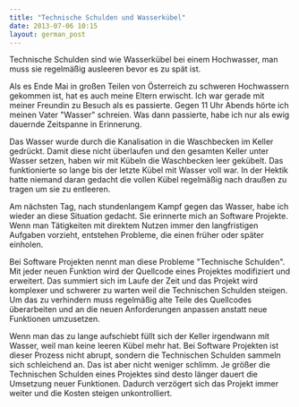```yaml
---
title: "Technische Schulden und Wasserkübel"
date: 2013-07-06 10:15
layout: german_post
---
```

Technische Schulden sind wie Wasserkübel bei einem Hochwasser, man muss sie regelmäßig ausleeren bevor es zu spät ist.

Als es Ende Mai in großen Teilen von Österreich zu schweren Hochwassern gekommen ist, hat es auch meine Eltern erwischt. Ich war gerade mit meiner Freundin zu Besuch als es passierte. Gegen 11 Uhr Abends hörte ich meinen Vater "Wasser" schreien. Was dann passierte, habe ich nur als ewig dauernde Zeitspanne in Erinnerung.

Das Wasser wurde durch die Kanalisation in die Waschbecken im Keller gedrückt. Damit diese nicht überlaufen und den gesamten Keller unter Wasser setzen, haben wir mit Kübeln die Waschbecken  leer gekübelt. Das funktionierte so lange bis der letzte Kübel mit Wasser voll war. In der Hektik hatte niemand daran gedacht die vollen Kübel regelmäßig nach draußen zu tragen um sie zu entleeren.

Am nächsten Tag, nach stundenlangem Kampf gegen das Wasser, habe ich wieder an diese Situation gedacht. Sie erinnerte mich an Software Projekte. Wenn man Tätigkeiten mit direktem Nutzen immer den langfristigen Aufgaben vorzieht, entstehen Probleme, die einen früher oder später einholen.

Bei Software Projekten nennt man diese Probleme "Technische Schulden". Mit jeder neuen Funktion wird der Quellcode eines Projektes modifiziert und erweitert. Das summiert sich im Laufe der Zeit und das Projekt wird komplexer und schwerer zu warten weil die Technischen Schulden steigen. Um das zu verhindern muss regelmäßig alte Teile des Quellcodes überarbeiten und an die neuen Anforderungen anpassen anstatt neue Funktionen umzusetzen.

Wenn man das zu lange aufschiebt füllt sich der Keller irgendwann mit Wasser, weil man keine leeren Kübel mehr hat. Bei Software Projekten ist dieser Prozess nicht abrupt, sondern die Technischen Schulden sammeln sich schleichend an. Das ist aber nicht weniger schlimm. Je größer die Technischen Schulden eines Projektes sind desto länger dauert die Umsetzung neuer Funktionen. Dadurch verzögert sich das Projekt immer weiter und die Kosten steigen unkontrolliert.
